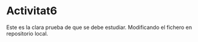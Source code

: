 # Activitat6
Este es la clara prueba de que se debe estudiar.
Modificando el fichero en repositorio local.
